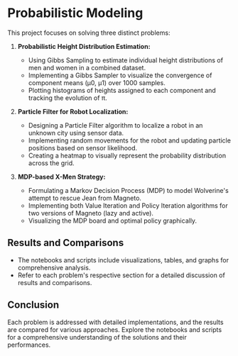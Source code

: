 
# Probabilistic Modeling

This project focuses on solving three distinct problems:

1. **Probabilistic Height Distribution Estimation:**
   - Using Gibbs Sampling to estimate individual height distributions of men and women in a combined dataset.
   - Implementing a Gibbs Sampler to visualize the convergence of component means (μ0, μ1) over 1000 samples.
   - Plotting histograms of heights assigned to each component and tracking the evolution of π.

2. **Particle Filter for Robot Localization:**
   - Designing a Particle Filter algorithm to localize a robot in an unknown city using sensor data.
   - Implementing random movements for the robot and updating particle positions based on sensor likelihood.
   - Creating a heatmap to visually represent the probability distribution across the grid.

3. **MDP-based X-Men Strategy:**
   - Formulating a Markov Decision Process (MDP) to model Wolverine's attempt to rescue Jean from Magneto.
   - Implementing both Value Iteration and Policy Iteration algorithms for two versions of Magneto (lazy and active).
   - Visualizing the MDP board and optimal policy graphically.

## Results and Comparisons

- The notebooks and scripts include visualizations, tables, and graphs for comprehensive analysis.
- Refer to each problem's respective section for a detailed discussion of results and comparisons.

## Conclusion

Each problem is addressed with detailed implementations, and the results are compared for various approaches. Explore the notebooks and scripts for a comprehensive understanding of the solutions and their performances.
